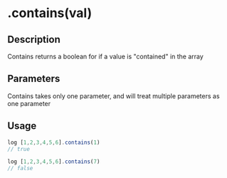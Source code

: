 # .contains(val)

## Description

Contains returns a boolean for if a value is "contained" in the array

## Parameters

Contains takes only one parameter, and will treat multiple parameters as one parameter

## Usage

```javascript
log [1,2,3,4,5,6].contains(1)
// true

log [1,2,3,4,5,6].contains(7)
// false
```
